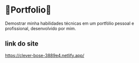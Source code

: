 # 🚀Portfolio🚀
Demostrar minha habilidades técnicas em um portfólio pessoal e profissional, desenvolvido por mim.


## link do site

https://clever-bose-3889e4.netlify.app/
